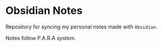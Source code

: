 # Obsidian Notes
Repository for syncing my personal notes made with `Obsidian`.

Notes follow P.A.R.A system.